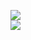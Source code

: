 [![](https://img.shields.io/badge/Made%20With-Github%20Spray-lightgrey.svg?style=for-the-badge&logo=github)](https://github.com/Annihil/github-spray#1738)  
[![](https://i.imgur.com/2DrTn0Z.gif)](https://github.com/Annihil/github-spray)